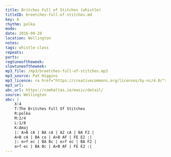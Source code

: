 ```yaml
---
title: Britches Full of Stitches (whistle)
titleID: breetches-full-of-stitches.md
key: A
rhythm: polka
mode:
date: 2016-09-28
location: Wellington
notes:
tags: whistle-class
repeats: 
parts: 
regtuneoftheweek:
slowtuneoftheweek:
mp3_file: /mp3/breetches-full-of-stitches.mp3
mp3_source: Pat Higgins
mp3_licence: <a href="https://creativecommons.org/licenses/by-nc/4.0/">CC-BY-NC-4.0</a>
mp3_url:
abc_url: https://comhaltas.ie/music/detail/
source: Wellington
abc: |
    X:4
    T:The Britches Full Of Stitches
    R:polka
    M:2/4
    L:1/8
    K:Amaj
    |: A>B cA | BA cA | A2 cA | BA F2 |
    A>B cA | BA ce | A>B AF | FE E2 :|
    |: e>f ec | BA Bc | e>f ec | BA F2 |
    e>f ec | BA Bc | A>B AF | FE E2 :|
---
```

